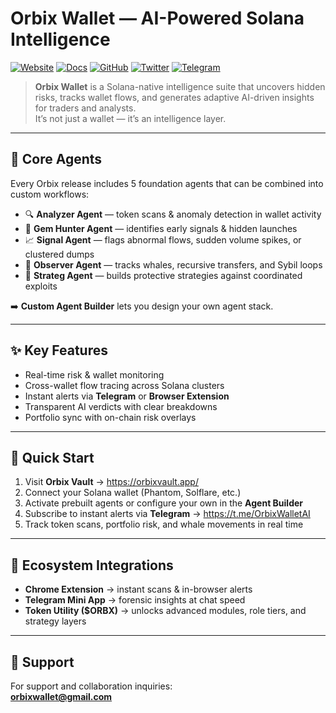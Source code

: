 # Orbix Wallet — AI-Powered Solana Intelligence

[![Website](https://img.shields.io/badge/Web-orbixvault.app-0EA5E9?logo=vercel&logoColor=white)](https://orbixvault.app/)
[![Docs](https://img.shields.io/badge/Docs-GitBook-3B82F6?logo=bookstack&logoColor=white)](https://orbixwallet.gitbook.io/orbixwallet/)
[![GitHub](https://img.shields.io/badge/GitHub-Code-181717?logo=github&logoColor=white)](https://github.com/ObscuraTrace/Orbix)
[![Twitter](https://img.shields.io/badge/Twitter-@OrbixWallet-1DA1F2?logo=twitter&logoColor=white)](https://x.com/OrbixWallet)
[![Telegram](https://img.shields.io/badge/Telegram-Community-2CA5E0?logo=telegram&logoColor=white)](https://t.me/OrbixWalletAI)

> **Orbix Wallet** is a Solana-native intelligence suite that uncovers hidden risks, tracks wallet flows, and generates adaptive AI-driven insights for traders and analysts.  
It’s not just a wallet — it’s an intelligence layer.

---

## 🔑 Core Agents

Every Orbix release includes 5 foundation agents that can be combined into custom workflows:

- 🔍 **Analyzer Agent** — token scans & anomaly detection in wallet activity  
- 💎 **Gem Hunter Agent** — identifies early signals & hidden launches  
- 📈 **Signal Agent** — flags abnormal flows, sudden volume spikes, or clustered dumps  
- 🐋 **Observer Agent** — tracks whales, recursive transfers, and Sybil loops  
- 🧭 **Strateg Agent** — builds protective strategies against coordinated exploits  

➡️ **Custom Agent Builder** lets you design your own agent stack.

---

## ✨ Key Features

- Real-time risk & wallet monitoring  
- Cross-wallet flow tracing across Solana clusters  
- Instant alerts via **Telegram** or **Browser Extension**  
- Transparent AI verdicts with clear breakdowns  
- Portfolio sync with on-chain risk overlays  

---

## 🚀 Quick Start

1. Visit **Orbix Vault** → https://orbixvault.app/  
2. Connect your Solana wallet (Phantom, Solflare, etc.)  
3. Activate prebuilt agents or configure your own in the **Agent Builder**  
4. Subscribe to instant alerts via **Telegram** → https://t.me/OrbixWalletAI  
5. Track token scans, portfolio risk, and whale movements in real time  

---

## 📲 Ecosystem Integrations

- **Chrome Extension** → instant scans & in-browser alerts  
- **Telegram Mini App** → forensic insights at chat speed  
- **Token Utility ($ORBX)** → unlocks advanced modules, role tiers, and strategy layers  

---


## 📧 Support

For support and collaboration inquiries:  
**orbixwallet@gmail.com**

